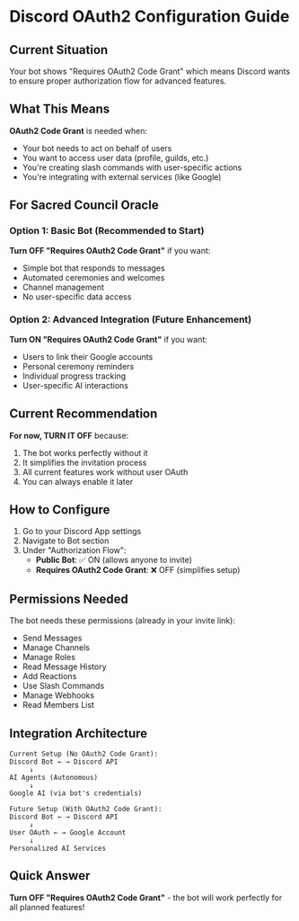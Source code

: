 # Discord OAuth2 Configuration Guide

## Current Situation
Your bot shows "Requires OAuth2 Code Grant" which means Discord wants to ensure proper authorization flow for advanced features.

## What This Means

**OAuth2 Code Grant** is needed when:
- Your bot needs to act on behalf of users
- You want to access user data (profile, guilds, etc.)
- You're creating slash commands with user-specific actions
- You're integrating with external services (like Google)

## For Sacred Council Oracle

### Option 1: Basic Bot (Recommended to Start)
**Turn OFF "Requires OAuth2 Code Grant"** if you want:
- Simple bot that responds to messages
- Automated ceremonies and welcomes
- Channel management
- No user-specific data access

### Option 2: Advanced Integration (Future Enhancement)
**Turn ON "Requires OAuth2 Code Grant"** if you want:
- Users to link their Google accounts
- Personal ceremony reminders
- Individual progress tracking
- User-specific AI interactions

## Current Recommendation

**For now, TURN IT OFF** because:
1. The bot works perfectly without it
2. It simplifies the invitation process
3. All current features work without user OAuth
4. You can always enable it later

## How to Configure

1. Go to your Discord App settings
2. Navigate to Bot section
3. Under "Authorization Flow":
   - **Public Bot**: ✅ ON (allows anyone to invite)
   - **Requires OAuth2 Code Grant**: ❌ OFF (simplifies setup)

## Permissions Needed

The bot needs these permissions (already in your invite link):
- Send Messages
- Manage Channels
- Manage Roles
- Read Message History
- Add Reactions
- Use Slash Commands
- Manage Webhooks
- Read Members List

## Integration Architecture

```
Current Setup (No OAuth2 Code Grant):
Discord Bot ← → Discord API
     ↓
AI Agents (Autonomous)
     ↓
Google AI (via bot's credentials)

Future Setup (With OAuth2 Code Grant):
Discord Bot ← → Discord API
     ↓
User OAuth ← → Google Account
     ↓
Personalized AI Services
```

## Quick Answer

**Turn OFF "Requires OAuth2 Code Grant"** - the bot will work perfectly for all planned features!